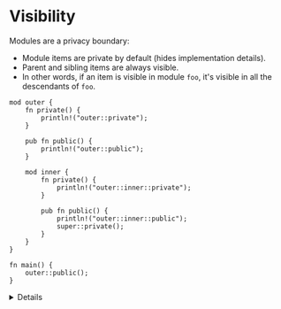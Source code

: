 # Visibility

Modules are a privacy boundary:

* Module items are private by default (hides implementation details).
* Parent and sibling items are always visible.
* In other words, if an item is visible in module `foo`, it's visible in all the
  descendants of `foo`.

```rust,editable
mod outer {
    fn private() {
        println!("outer::private");
    }

    pub fn public() {
        println!("outer::public");
    }

    mod inner {
        fn private() {
            println!("outer::inner::private");
        }

        pub fn public() {
            println!("outer::inner::public");
            super::private();
        }
    }
}

fn main() {
    outer::public();
}
```

<details>

Additionally, there are advanced `pub(...)` specifiers to restrict the scope of public visibility.

* See the [Rust Reference](https://doc.rust-lang.org/reference/visibility-and-privacy.html#pubin-path-pubcrate-pubsuper-and-pubself)).
* Configuring `pub(crate)` visibility is a common pattern.
* Less commonly, you can give visibility to a specific path.
* In any case, visibility must be granted to an ancestor module (and all of its descendants).

</details>
